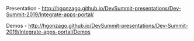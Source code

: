 Presentation - http://hgonzago.github.io/DevSummit-presentations/Dev-Summit-2019/Integrate-apps-portal/

Demos - http://hgonzago.github.io/DevSummit-presentations/Dev-Summit-2019/Integrate-apps-portal/Demos
